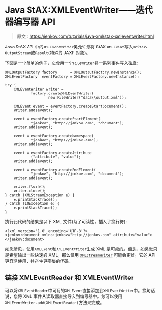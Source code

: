 # Java StAX:XMLEventWriter——迭代器编写器 API

> 原文：<https://jenkov.com/tutorials/java-xml/stax-xmleventwriter.html>

Java StAX API 中的`XMLEventWriter`类允许您将 StAX `XMLEvent`写入`Writer`、`OutputStream`或`Result`(特殊的 JAXP 对象)。

下面是一个简单的例子，它使用一个`FileWriter`将一系列事件写入磁盘:

```
XMLOutputFactory factory      = XMLOutputFactory.newInstance();
XMLEventFactory  eventFactory = XMLEventFactory.newInstance();

try {
    XMLEventWriter writer =
            factory.createXMLEventWriter(
                    new FileWriter("data\\output.xml"));

    XMLEvent event = eventFactory.createStartDocument();
    writer.add(event);

    event = eventFactory.createStartElement(
            "jenkov", "http://jenkov.com", "document");
    writer.add(event);

    event = eventFactory.createNamespace(
            "jenkov", "http://jenkov.com");
    writer.add(event);

    event = eventFactory.createAttribute
            ("attribute", "value");
    writer.add(event);

    event = eventFactory.createEndElement(
            "jenkov", "http://jenkov.com", "document");
    writer.add(event);

    writer.flush();
    writer.close();
} catch (XMLStreamException e) {
    e.printStackTrace();
} catch (IOException e) {
    e.printStackTrace();
}

```

执行此代码的结果是以下 XML 文件(为了可读性，插入了换行符):

```
<?xml version='1.0' encoding='UTF-8'?>
<jenkov:document xmlns:jenkov="http://jenkov.com" attribute="value">
</jenkov:document>

```

如您所见，使用`XMLEvent`和`XMLEventWriter`生成 XML 是可能的。但是，如果您只是希望输出一些快速的 XML，那么使用 [`XMLStreamWriter`](stax-xmlstreamwriter.html) 可能会更好。它的 API 更容易使用，并产生更密集的代码。

## 链接 XMLEventReader 和 XMLEventWriter

可以将`XMLEventReader`中可用的`XMLEvent`直接添加到`XMLEventWriter`中。换句话说，您将 XML 事件从读取器直接导入到编写器中。您可以使用`XMLEventWriter.add(XMLEventReader)`方法来完成。